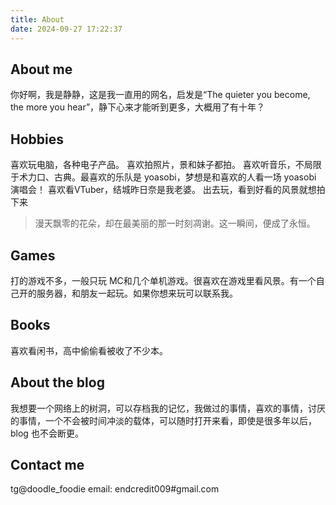 ```yaml
---
title: About
date: 2024-09-27 17:22:37
---
```


## About me
你好啊，我是静静，这是我一直用的网名，启发是“The quieter you become, the more you hear”，静下心来才能听到更多，大概用了有十年？

## Hobbies
喜欢玩电脑，各种电子产品。
喜欢拍照片，景和妹子都拍。
喜欢听音乐，不局限于术力口、古典。最喜欢的乐队是 yoasobi，梦想是和喜欢的人看一场  yoasobi 演唱会！
喜欢看VTuber，结城昨日奈是我老婆。
出去玩，看到好看的风景就想拍下来
> 漫天飘零的花朵，却在最美丽的那一时刻凋谢。这一瞬间，便成了永恒。

## Games
打的游戏不多，一般只玩 MC和几个单机游戏。很喜欢在游戏里看风景。有一个自己开的服务器，和朋友一起玩。如果你想来玩可以联系我。

## Books
喜欢看闲书，高中偷偷看被收了不少本。

## About the blog
我想要一个网络上的树洞，可以存档我的记忆，我做过的事情，喜欢的事情，讨厌的事情，一个不会被时间冲淡的载体，可以随时打开来看，即使是很多年以后，blog 也不会断更。


## Contact me
tg@doodle_foodie
email: endcredit009#gmail.com

